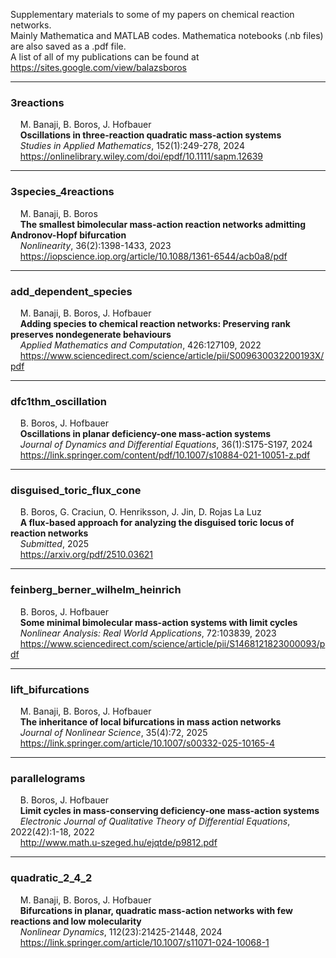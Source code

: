Supplementary materials to some of my papers on chemical reaction networks.  
Mainly Mathematica and MATLAB codes. Mathematica notebooks (.nb files) are also saved as a .pdf file.  
A list of all of my publications can be found at https://sites.google.com/view/balazsboros 
___
### 3reactions
&nbsp;&nbsp;&nbsp;&nbsp;M. Banaji, B. Boros, J. Hofbauer  
&nbsp;&nbsp;&nbsp;&nbsp;**Oscillations in three-reaction quadratic mass-action systems**  
&nbsp;&nbsp;&nbsp;&nbsp;*Studies in Applied Mathematics*, 152(1):249-278, 2024  
&nbsp;&nbsp;&nbsp;&nbsp;https://onlinelibrary.wiley.com/doi/epdf/10.1111/sapm.12639  
___
### 3species_4reactions
&nbsp;&nbsp;&nbsp;&nbsp;M. Banaji, B. Boros  
&nbsp;&nbsp;&nbsp;&nbsp;**The smallest bimolecular mass-action reaction networks admitting Andronov-Hopf bifurcation**  
&nbsp;&nbsp;&nbsp;&nbsp;*Nonlinearity*, 36(2):1398-1433, 2023  
&nbsp;&nbsp;&nbsp;&nbsp;https://iopscience.iop.org/article/10.1088/1361-6544/acb0a8/pdf
___
### add_dependent_species
&nbsp;&nbsp;&nbsp;&nbsp;M. Banaji, B. Boros, J. Hofbauer  
&nbsp;&nbsp;&nbsp;&nbsp;**Adding species to chemical reaction networks: Preserving rank preserves nondegenerate behaviours**  
&nbsp;&nbsp;&nbsp;&nbsp;*Applied Mathematics and Computation*, 426:127109, 2022    
&nbsp;&nbsp;&nbsp;&nbsp;https://www.sciencedirect.com/science/article/pii/S009630032200193X/pdf
___
### dfc1thm_oscillation
&nbsp;&nbsp;&nbsp;&nbsp;B. Boros, J. Hofbauer  
&nbsp;&nbsp;&nbsp;&nbsp;**Oscillations in planar deficiency-one mass-action systems**  
&nbsp;&nbsp;&nbsp;&nbsp;*Journal of Dynamics and Differential Equations*, 36(1):S175-S197, 2024  
&nbsp;&nbsp;&nbsp;&nbsp;https://link.springer.com/content/pdf/10.1007/s10884-021-10051-z.pdf
___
### disguised_toric_flux_cone
&nbsp;&nbsp;&nbsp;&nbsp;B. Boros, G. Craciun, O. Henriksson, J. Jin, D. Rojas La Luz  
&nbsp;&nbsp;&nbsp;&nbsp;**A flux-based approach for analyzing the disguised toric locus of reaction networks**  
&nbsp;&nbsp;&nbsp;&nbsp;*Submitted*, 2025  
&nbsp;&nbsp;&nbsp;&nbsp;https://arxiv.org/pdf/2510.03621
___
### feinberg_berner_wilhelm_heinrich
&nbsp;&nbsp;&nbsp;&nbsp;B. Boros, J. Hofbauer  
&nbsp;&nbsp;&nbsp;&nbsp;**Some minimal bimolecular mass-action systems with limit cycles**  
&nbsp;&nbsp;&nbsp;&nbsp;*Nonlinear Analysis: Real World Applications*, 72:103839, 2023  
&nbsp;&nbsp;&nbsp;&nbsp;https://www.sciencedirect.com/science/article/pii/S1468121823000093/pdf
___
### lift_bifurcations
&nbsp;&nbsp;&nbsp;&nbsp;M. Banaji, B. Boros, J. Hofbauer  
&nbsp;&nbsp;&nbsp;&nbsp;**The inheritance of local bifurcations in mass action networks**  
&nbsp;&nbsp;&nbsp;&nbsp;*Journal of Nonlinear Science*, 35(4):72, 2025  
&nbsp;&nbsp;&nbsp;&nbsp;https://link.springer.com/article/10.1007/s00332-025-10165-4  
___
### parallelograms
&nbsp;&nbsp;&nbsp;&nbsp;B. Boros, J. Hofbauer  
&nbsp;&nbsp;&nbsp;&nbsp;**Limit cycles in mass-conserving deficiency-one mass-action systems**  
&nbsp;&nbsp;&nbsp;&nbsp;*Electronic Journal of Qualitative Theory of Differential Equations*, 2022(42):1-18, 2022  
&nbsp;&nbsp;&nbsp;&nbsp;http://www.math.u-szeged.hu/ejqtde/p9812.pdf
___
### quadratic_2_4_2
&nbsp;&nbsp;&nbsp;&nbsp;M. Banaji, B. Boros, J. Hofbauer  
&nbsp;&nbsp;&nbsp;&nbsp;**Bifurcations in planar, quadratic mass-action networks with few reactions and low molecularity**  
&nbsp;&nbsp;&nbsp;&nbsp;*Nonlinear Dynamics*, 112(23):21425-21448, 2024  
&nbsp;&nbsp;&nbsp;&nbsp;https://link.springer.com/article/10.1007/s11071-024-10068-1  
